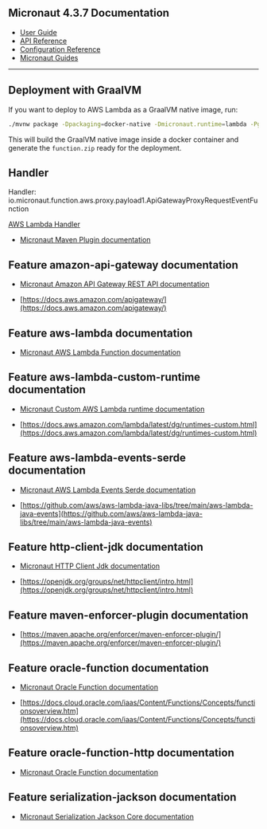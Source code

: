 ## Micronaut 4.3.7 Documentation

- [User Guide](https://docs.micronaut.io/4.3.7/guide/)
- [API Reference](https://docs.micronaut.io/4.3.7/api/)
- [Configuration Reference](https://docs.micronaut.io/4.3.7/guide/configurationreference.html)
- [Micronaut Guides](https://guides.micronaut.io/)
---
## Deployment with GraalVM

If you want to deploy to AWS Lambda as a GraalVM native image, run:

```bash
./mvnw package -Dpackaging=docker-native -Dmicronaut.runtime=lambda -Pgraalvm
```

This will build the GraalVM native image inside a docker container and generate the `function.zip` ready for the deployment.


## Handler

Handler: io.micronaut.function.aws.proxy.payload1.ApiGatewayProxyRequestEventFunction

[AWS Lambda Handler](https://docs.aws.amazon.com/lambda/latest/dg/java-handler.html)

- [Micronaut Maven Plugin documentation](https://micronaut-projects.github.io/micronaut-maven-plugin/latest/)
## Feature amazon-api-gateway documentation

- [Micronaut Amazon API Gateway REST API documentation](https://micronaut-projects.github.io/micronaut-aws/latest/guide/index.html#amazonApiGateway)

- [https://docs.aws.amazon.com/apigateway/](https://docs.aws.amazon.com/apigateway/)


## Feature aws-lambda documentation

- [Micronaut AWS Lambda Function documentation](https://micronaut-projects.github.io/micronaut-aws/latest/guide/index.html#lambda)


## Feature aws-lambda-custom-runtime documentation

- [Micronaut Custom AWS Lambda runtime documentation](https://micronaut-projects.github.io/micronaut-aws/latest/guide/index.html#lambdaCustomRuntimes)

- [https://docs.aws.amazon.com/lambda/latest/dg/runtimes-custom.html](https://docs.aws.amazon.com/lambda/latest/dg/runtimes-custom.html)


## Feature aws-lambda-events-serde documentation

- [Micronaut AWS Lambda Events Serde documentation](https://micronaut-projects.github.io/micronaut-aws/snapshot/guide/#eventsLambdaSerde)

- [https://github.com/aws/aws-lambda-java-libs/tree/main/aws-lambda-java-events](https://github.com/aws/aws-lambda-java-libs/tree/main/aws-lambda-java-events)


## Feature http-client-jdk documentation

- [Micronaut HTTP Client Jdk documentation](https://docs.micronaut.io/latest/guide/index.html#jdkHttpClient)

- [https://openjdk.org/groups/net/httpclient/intro.html](https://openjdk.org/groups/net/httpclient/intro.html)


## Feature maven-enforcer-plugin documentation

- [https://maven.apache.org/enforcer/maven-enforcer-plugin/](https://maven.apache.org/enforcer/maven-enforcer-plugin/)


## Feature oracle-function documentation

- [Micronaut Oracle Function documentation](https://micronaut-projects.github.io/micronaut-oracle-cloud/latest/guide/#functions)

- [https://docs.cloud.oracle.com/iaas/Content/Functions/Concepts/functionsoverview.htm](https://docs.cloud.oracle.com/iaas/Content/Functions/Concepts/functionsoverview.htm)


## Feature oracle-function-http documentation

- [Micronaut Oracle Function documentation](https://micronaut-projects.github.io/micronaut-oracle-cloud/latest/guide/#httpFunctions)


## Feature serialization-jackson documentation

- [Micronaut Serialization Jackson Core documentation](https://micronaut-projects.github.io/micronaut-serialization/latest/guide/)


